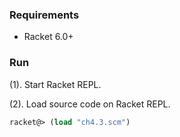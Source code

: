### Requirements

- Racket 6.0+

### Run

(1). Start Racket REPL.

(2). Load source code on Racket REPL.

```scheme
racket@> (load "ch4.3.scm")
```

